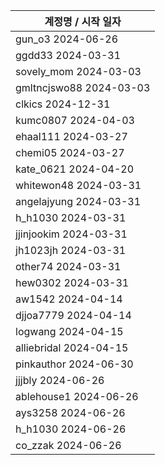| 계정명 / 시작 일자|
|--------|
| gun_o3 2024-06-26 |
| ggdd33 2024-03-31 |
| sovely_mom 2024-03-03 |
| gmltncjswo88 2024-03-03 |
| clkics 2024-12-31 |
| kumc0807 2024-04-03 |
| ehaal111 2024-03-27 |
| chemi05 2024-03-27 |
| kate_0621 2024-04-20 |
| whitewon48 2024-03-31 |
| angelajyung 2024-03-31 |
| h_h1030 2024-03-31 |
| jjinjookim 2024-03-31 |
| jh1023jh 2024-03-31 |
| other74 2024-03-31 |
| hew0302 2024-03-31 |
| aw1542  2024-04-14 |
| djjoa7779 2024-04-14 |
| logwang 2024-04-15 |
| alliebridal 2024-04-15 |
| pinkauthor  2024-06-30 |
| jjjbly  2024-06-26 |
| ablehouse1  2024-06-26 |
| ays3258  2024-06-26 |
| h_h1030  2024-06-26 |
| co_zzak  2024-06-26 |
